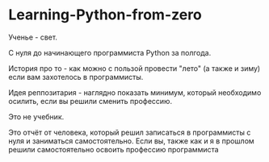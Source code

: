 # Learning-Python-from-zero
Ученье - свет.

С нуля до начинающего программиста Python за полгода.

История про то - как можно с пользой провести "лето" (а также и зиму) если вам захотелось в программисты.

Идея реппозитария - наглядно показать минимум, который необходимо осилить, если вы решили сменить профессию.

Это не учебник.

Это отчёт от человека, который решил записаться в программисты с нуля и заниматься самостоятельно. Если вы, также как и я в прошлом решили самостоятельно освоить профессию программиста 











